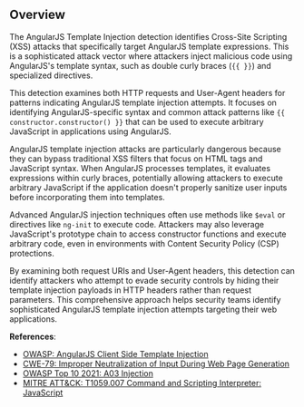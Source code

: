 ## Overview

The AngularJS Template Injection detection identifies Cross-Site Scripting (XSS) attacks that specifically target AngularJS template expressions. This is a sophisticated attack vector where attackers inject malicious code using AngularJS's template syntax, such as double curly braces (`{{ }}`) and specialized directives.

This detection examines both HTTP requests and User-Agent headers for patterns indicating AngularJS template injection attempts. It focuses on identifying AngularJS-specific syntax and common attack patterns like `{{ constructor.constructor() }}` that can be used to execute arbitrary JavaScript in applications using AngularJS.

AngularJS template injection attacks are particularly dangerous because they can bypass traditional XSS filters that focus on HTML tags and JavaScript syntax. When AngularJS processes templates, it evaluates expressions within curly braces, potentially allowing attackers to execute arbitrary JavaScript if the application doesn't properly sanitize user inputs before incorporating them into templates.

Advanced AngularJS injection techniques often use methods like `$eval` or directives like `ng-init` to execute code. Attackers may also leverage JavaScript's prototype chain to access constructor functions and execute arbitrary code, even in environments with Content Security Policy (CSP) protections.

By examining both request URIs and User-Agent headers, this detection can identify attackers who attempt to evade security controls by hiding their template injection payloads in HTTP headers rather than request parameters. This comprehensive approach helps security teams identify sophisticated AngularJS template injection attempts targeting their web applications.

**References**:
- [OWASP: AngularJS Client Side Template Injection](https://owasp.org/www-project-web-security-testing-guide/latest/4-Web_Application_Security_Testing/11-Client-side_Testing/07-Testing_for_Client-side_Template_Injection)
- [CWE-79: Improper Neutralization of Input During Web Page Generation](https://cwe.mitre.org/data/definitions/79.html)
- [OWASP Top 10 2021: A03 Injection](https://owasp.org/Top10/A03_2021-Injection/)
- [MITRE ATT&CK: T1059.007 Command and Scripting Interpreter: JavaScript](https://attack.mitre.org/techniques/T1059/007/)